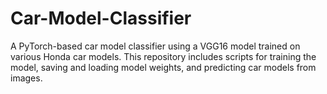 # Car-Model-Classifier
A PyTorch-based car model classifier using a VGG16 model trained on various Honda car models. This repository includes scripts for training the model, saving and loading model weights, and predicting car models from images.
